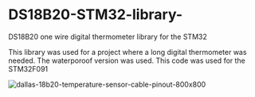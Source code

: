# DS18B20-STM32-library-
DS18B20 one wire digital thermometer library for the STM32

This library was used for a project where a long digital thermometer was needed. The waterporoof version was used.
This code was used for the STM32F091


![dallas-18b20-temperature-sensor-cable-pinout-800x800](https://user-images.githubusercontent.com/94606213/156915648-33f1add3-33c4-46b7-b97e-9c54590903b4.jpeg)
